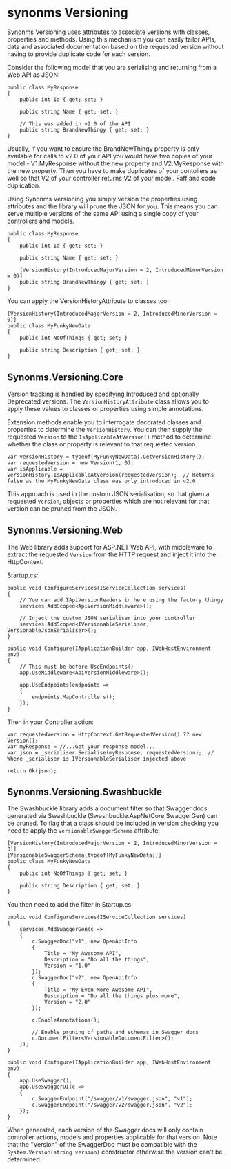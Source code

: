 # synonms Versioning #

Synonms Versioning uses attributes to associate versions with classes, properties and methods. Using this mechanism you can easily tailor APIs, data and associated documentation based on the requested version without having to provide duplicate code for each version.

Consider the following model that you are serialising and returning from a Web API as JSON:

```
public class MyResponse
{
    public int Id { get; set; }

    public string Name { get; set; }

    // This was added in v2.0 of the API
    public string BrandNewThingy { get; set; }
}
```

Usually, if you want to ensure the BrandNewThingy property is only available for calls to v2.0 of your API you would have two copies of your model - V1.MyResponse without the new property and V2.MyResponse with the new property. Then you have to make duplicates of your contollers as well so that V2 of your controller returns V2 of your model.  Faff and code duplication.

Using Synonms Versioning you simply version the properties using attributes and the library will prune the JSON for you.  This means you can serve multiple versions of the same API using a single copy of your controllers and models.

```
public class MyResponse
{
    public int Id { get; set; }

    public string Name { get; set; }

    [VersionHistory(IntroducedMajorVersion = 2, IntroducedMinorVersion = 0)]
    public string BrandNewThingy { get; set; }
}
```

You can apply the VersionHistoryAttribute to classes too:

```
[VersionHistory(IntroducedMajorVersion = 2, IntroducedMinorVersion = 0)]
public class MyFunkyNewData
{
    public int NoOfThings { get; set; }

    public string Description { get; set; }
}
```

## Synonms.Versioning.Core

Version tracking is handled by specifying Introduced and optionally Deprecated versions. The `VersionHistoryAttribute` class allows you to apply these values to classes or properties using simple annotations.

Extension methods enable you to interrogate decorated classes and properties to determine the `VersionHistory`. You can then supply the requested `Version` to the `IsApplicableAtVersion()` method to determine whether the class or property is relevant to that requested version.

```
var versionHistory = typeof(MyFunkyNewData).GetVersionHistory();
var requestedVersion = new Version(1, 0);
var isApplicable = versionHistory.IsApplicableAtVersion(requestedVersion);  // Returns false as the MyFunkyNewData class was only introduced in v2.0
```

This approach is used in the custom JSON serialisation, so that given a requested `Version`, objects or properties which are not relevant for that version can be pruned from the JSON.

## Synonms.Versioning.Web

The Web library adds support for ASP.NET Web API, with middleware to extract the requested `Version` from the HTTP request and inject it into the HttpContext.

Startup.cs:

```
public void ConfigureServices(IServiceCollection services)
{
    // You can add IApiVersionReaders in here using the factory thingy
    services.AddScoped<ApiVersionMiddleware>();

    // Inject the custom JSON serialiser into your controller
    services.AddScoped<IVersionableSerialiser, VersionableJsonSerialiser>();
}

public void Configure(IApplicationBuilder app, IWebHostEnvironment env)
{
    // This must be before UseEndpoints()
    app.UseMiddleware<ApiVersionMiddleware>();

    app.UseEndpoints(endpoints => 
    {
        endpoints.MapControllers();
    });
}
```

Then in your Controller action:

```
var requestedVersion = HttpContext.GetRequestedVersion() ?? new Version();
var myResponse = //...Get your response model...
var json = _serialiser.Serialise(myResponse, requestedVersion);  // Where _serialiser is IVersionableSerialiser injected above

return Ok(json);
```

## Synonms.Versioning.Swashbuckle

The Swashbuckle library adds a document filter so that Swagger docs generated via Swashbuckle (Swashbuckle.AspNetCore.SwaggerGen) can be pruned.  To flag that a class should be included in version checking you need to apply the `VersionableSwaggerSchema` attribute:

```
[VersionHistory(IntroducedMajorVersion = 2, IntroducedMinorVersion = 0)]
[VersionableSwaggerSchema(typeof(MyFunkyNewData))]
public class MyFunkyNewData
{
    public int NoOfThings { get; set; }

    public string Description { get; set; }
}
```

You then need to add the filter in Startup.cs:

```
public void ConfigureServices(IServiceCollection services)
{
    services.AddSwaggerGen(c => 
    {
        c.SwaggerDoc("v1", new OpenApiInfo
        {
            Title = "My Awesome API",
            Description = "Do all the things",
            Version = "1.0"
        });
        c.SwaggerDoc("v2", new OpenApiInfo
        {
            Title = "My Even More Awesome API",
            Description = "Do all the things plus more",
            Version = "2.0"
        });
        
        c.EnableAnnotations();

        // Enable pruning of paths and schemas in Swagger docs
        c.DocumentFilter<VersionableDocumentFilter>();
    });
}

public void Configure(IApplicationBuilder app, IWebHostEnvironment env)
{
    app.UseSwagger();
    app.UseSwaggerUI(c => 
    {
        c.SwaggerEndpoint("/swagger/v1/swagger.json", "v1");
        c.SwaggerEndpoint("/swagger/v2/swagger.json", "v2");
    });
}
```

When generated, each version of the Swagger docs will only contain controller actions, models and properties applicable for that version.  Note that the "Version" of the SwaggerDoc must be compatible with the `System.Version(string version)` constructor otherwise the version can't be determined.
